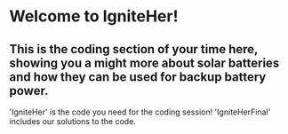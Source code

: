 # Welcome to IgniteHer!
## This is the coding section of your time here, showing you a might more about solar batteries and how they can be used for backup battery power.
'IgniteHer' is the code you need for the coding session!
'IgniteHerFinal' includes our solutions to the code.
